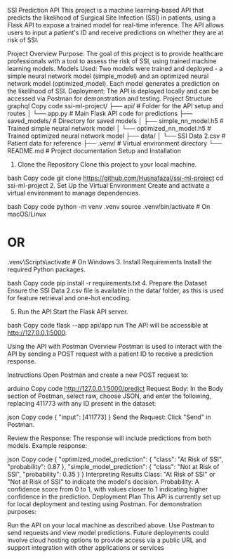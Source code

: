 SSI Prediction API
This project is a machine learning-based API that predicts the likelihood of Surgical Site Infection (SSI) in patients, using a Flask API to expose a trained model for real-time inference. The API allows users to input a patient's ID and receive predictions on whether they are at risk of SSI.

Project Overview
Purpose: The goal of this project is to provide healthcare professionals with a tool to assess the risk of SSI, using trained machine learning models.
Models Used: Two models were trained and deployed - a simple neural network model (simple_model) and an optimized neural network model (optimized_model). Each model generates a prediction on the likelihood of SSI.
Deployment: The API is deployed locally and can be accessed via Postman for demonstration and testing.
Project Structure
graphql
Copy code
ssi-ml-project/
├── api/                              # Folder for the API setup and routes
│   └── app.py                        # Main Flask API code for predictions
├── saved_models/                     # Directory for saved models
│   ├── simple_nn_model.h5            # Trained simple neural network model
│   └── optimized_nn_model.h5         # Trained optimized neural network model
├── data/
│   └── SSI Data 2.csv                # Patient data for reference
├── .venv/                            # Virtual environment directory
└── README.md                         # Project documentation
Setup and Installation
1. Clone the Repository
Clone this project to your local machine.

bash
Copy code
git clone <https://github.com/Husnafazal/ssi-ml-project>
cd ssi-ml-project
2. Set Up the Virtual Environment
Create and activate a virtual environment to manage dependencies.

bash
Copy code
python -m venv .venv
source .venv/bin/activate  # On macOS/Linux
# OR
.venv\Scripts\activate     # On Windows
3. Install Requirements
Install the required Python packages.

bash
Copy code
pip install -r requirements.txt
4. Prepare the Dataset
Ensure the SSI Data 2.csv file is available in the data/ folder, as this is used for feature retrieval and one-hot encoding.

5. Run the API
Start the Flask API server.

bash
Copy code
flask --app api/app run
The API will be accessible at http://127.0.0.1:5000.

Using the API with Postman
Overview
Postman is used to interact with the API by sending a POST request with a patient ID to receive a prediction response.

Instructions
Open Postman and create a new POST request to:

arduino
Copy code
http://127.0.0.1:5000/predict
Request Body: In the Body section of Postman, select raw, choose JSON, and enter the following, replacing 411773 with any ID present in the dataset:

json
Copy code
{
  "input": [411773]
}
Send the Request: Click "Send" in Postman.

Review the Response: The response will include predictions from both models. Example response:

json
Copy code
{
  "optimized_model_prediction": {
    "class": "At Risk of SSI",
    "probability": 0.87
  },
  "simple_model_prediction": {
    "class": "Not at Risk of SSI",
    "probability": 0.35
  }
}
Interpreting Results
Class: "At Risk of SSI" or "Not at Risk of SSI" to indicate the model's decision.
Probability: A confidence score from 0 to 1, with values closer to 1 indicating higher confidence in the prediction.
Deployment Plan
This API is currently set up for local deployment and testing using Postman. For demonstration purposes:

Run the API on your local machine as described above.
Use Postman to send requests and view model predictions.
Future deployments could involve cloud hosting options to provide access via a public URL and support integration with other applications or services